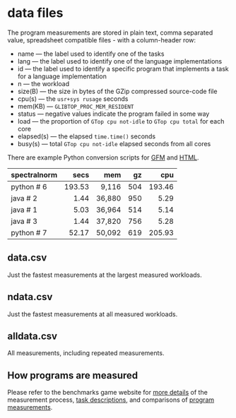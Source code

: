 data files
==========

The program measurements are stored in plain text, comma separated value, spreadsheet compatible files - with a column-header row:

- name — the label used to identify one of the tasks
- lang — the label used to identify one of the language implementations
- id — the label used to identify a specific program that implements a task for a language implementation
- n — the workload
- size(B) — the size in bytes of the GZip compressed source-code file
- cpu(s) — the `usr+sys rusage` seconds
- mem(KB) — `GLIBTOP_PROC_MEM_RESIDENT` 
- status — negative values indicate the program failed in some way
- load — the proportion of `GTop cpu not-idle` to `GTop cpu total` for each core
- elapsed(s) — the elapsed `time.time()` seconds
- busy(s) — total `GTop cpu not-idle` elapsed seconds from all cores


There are example Python conversion scripts for [GFM](public/data/makemd.py) and [HTML](public/data/makehtml.py).

| spectralnorm | secs | mem | gz | cpu | 
| :------ | -----: | -----: | -----: | -----: |  
| python&nbsp;#&nbsp;6 | 193.53 | 9,116 | 504 | 193.46 |
| java&nbsp;#&nbsp;2 | 1.44 | 36,880 | 950 | 5.29 |
| java&nbsp;#&nbsp;1 | 5.03 | 36,964 | 514 | 5.14 |
| java&nbsp;#&nbsp;3 | 1.44 | 37,820 | 756 | 5.28 |
| python&nbsp;#&nbsp;7 | 52.17 | 50,092 | 619 | 205.93 |


data.csv
--------

Just the fastest measurements at the largest measured workloads.

ndata.csv
---------

Just the fastest measurements at all measured workloads.


alldata.csv
-----------

All measurements, including repeated measurements.


How programs are measured
-------------------------

Please refer to the benchmarks game website for [more details](https://benchmarksgame-team.pages.debian.net/benchmarksgame/how-programs-are-measured.html) of the measurement process, [task descriptions](https://benchmarksgame-team.pages.debian.net/benchmarksgame/description/summary.html), and comparisons of [program measurements](https://benchmarksgame-team.pages.debian.net/benchmarksgame/which-programs-are-fastest.html).


